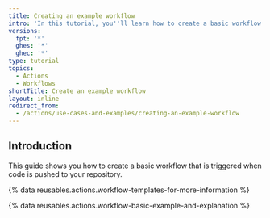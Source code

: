 ```yaml
---
title: Creating an example workflow
intro: 'In this tutorial, you''ll learn how to create a basic workflow that is triggered by a push event.'
versions:
  fpt: '*'
  ghes: '*'
  ghec: '*'
type: tutorial
topics:
  - Actions
  - Workflows
shortTitle: Create an example workflow
layout: inline
redirect_from:
  - /actions/use-cases-and-examples/creating-an-example-workflow
---
```


## Introduction

This guide shows you how to create a basic workflow that is triggered when code is pushed to your repository.

{% data reusables.actions.workflow-templates-for-more-information %}

{% data reusables.actions.workflow-basic-example-and-explanation %}
